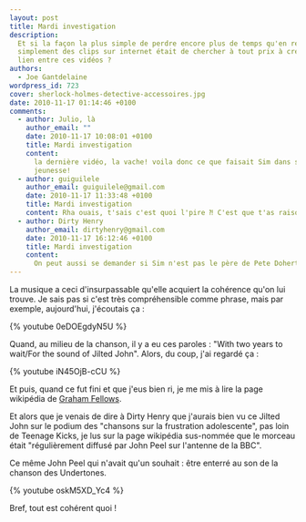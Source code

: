 ```yaml
---
layout: post
title: Mardi investigation
description:
  Et si la façon la plus simple de perdre encore plus de temps qu'en regardant
  simplement des clips sur internet était de chercher à tout prix à créer un
  lien entre ces vidéos ?
authors:
  - Joe Gantdelaine
wordpress_id: 723
cover: sherlock-holmes-detective-accessoires.jpg
date: 2010-11-17 01:14:46 +0100
comments:
  - author: Julio, là
    author_email: ""
    date: 2010-11-17 10:08:01 +0100
    title: Mardi investigation
    content:
      la dernière vidéo, la vache! voila donc ce que faisait Sim dans sa
      jeunesse!
  - author: guiguilele
    author_email: guiguilele@gmail.com
    date: 2010-11-17 11:33:48 +0100
    title: Mardi investigation
    content: Rha ouais, t'sais c'est quoi l'pire ⁈ C'est que t'as raison mec !
  - author: Dirty Henry
    author_email: dirtyhenry@gmail.com
    date: 2010-11-17 16:12:46 +0100
    title: Mardi investigation
    content:
      On peut aussi se demander si Sim n'est pas le père de Pete Doherty !
---
```


La musique a ceci d'insurpassable qu'elle acquiert la cohérence qu'on lui
trouve. Je sais pas si c'est très compréhensible comme phrase, mais par exemple,
aujourd'hui, j'écoutais ça :

{% youtube 0eDOEgdyN5U %}

Quand, au milieu de la chanson, il y a eu ces paroles : "With two years to
wait/For the sound of Jilted John". Alors, du coup, j'ai regardé ça :

{% youtube iN45OjB-cCU %}

Et puis, quand ce fut fini et que j'eus bien ri, je me mis à lire la page
wikipédia de [Graham Fellows](http://fr.wikipedia.org/wiki/Graham_Fellows).

Et alors que je venais de dire à Dirty Henry que j'aurais bien vu ce Jilted John
sur le podium des "chansons sur la frustration adolescente", pas loin de Teenage
Kicks, je lus sur la page wikipédia sus-nommée que le morceau était
"régulièrement diffusé par John Peel sur l'antenne de la BBC".

Ce même John Peel qui n'avait qu'un souhait : être enterré au son de la chanson
des Undertones.

{% youtube oskM5XD_Yc4 %}

Bref, tout est cohérent quoi !
